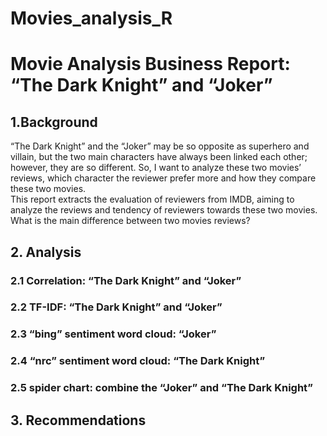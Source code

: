 # Movies_analysis_R
# Movie Analysis Business Report: “The Dark Knight” and “Joker”
## 1.Background <br>
“The Dark Knight” and the “Joker” may be so opposite as superhero and villain, but the two main characters have always been linked each other; however, they are so different. So, I want to analyze these two movies’ reviews, which character the reviewer prefer more and how they compare these two movies.<br>
This report extracts the evaluation of reviewers from IMDB, aiming to analyze the reviews and tendency of reviewers towards these two movies. What is the main difference between two movies reviews?<br>
## 2. Analysis<br>
### 2.1 Correlation: “The Dark Knight” and “Joker”<br>
### 2.2 TF-IDF: “The Dark Knight” and “Joker”<br>
### 2.3 “bing” sentiment word cloud: “Joker”<br>
### 2.4 “nrc” sentiment word cloud: “The Dark Knight”<br>
### 2.5 spider chart: combine the “Joker” and “The Dark Knight”<br>
## 3. Recommendations<br>

